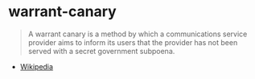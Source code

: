 # warrant-canary

>A warrant canary is a method by which a communications service provider aims to inform its users that the provider has not been served with a secret government subpoena.
- [Wikipedia](https://en.wikipedia.org/wiki/Warrant_canary)
